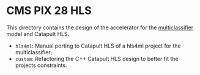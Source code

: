 # CMS PIX 28 HLS

This directory contains the design of the accelerator for the [multiclassifier]([https://github.com/nhanvtran/directional-pixel-detectors/tree/main/multiclassifier](https://github.com/GiuseppeDiGuglielmo/directional-pixel-detectors/tree/asic-flow/multiclassifier)) model and Catapult HLS.

- `hls4ml`: Manual porting to Catapult HLS of a hls4ml project for the multiclassifier;
- `custom`: Refactoring the C++ Catapult HLS design to better fit the projects constraints.

